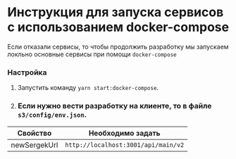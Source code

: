 # Инструкция для запуска сервисов с использованием docker-compose

Если отказали сервисы, то чтобы продолжить разработку мы запускаем локльно основные сервисы при помощи `docker-compose`

### Настройка

1. Запустить команду `yarn start:docker-compose`.
2. ### Если нужно вести разработку на клиенте, то в файле `s3/config/env.json`.
| Свойство     | Необходимо задать                   |
| ------------ | ----------------------------------- |
| newSergekUrl | `http://localhost:3001/api/main/v2` |
